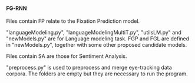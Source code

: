 #### FG-RNN
Files contain FP relate to the Fixation Prediction model.

"languageModeling.py", "languageModelingMultiT.py", "utilsLM.py" and "newModels.py" are for Language modeling task. 
FGP and FGL are defined in "newModels.py", together with some other proposed candidate models.

Files contain SA are those for Sentiment Analysis. 

"preprocess.py" is used to preprocess and merge eye-tracking data corpora. 
The folders are empty but they are necessary to run the program.

